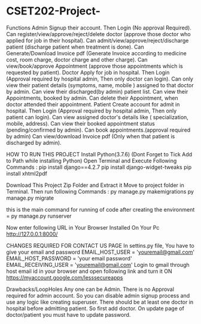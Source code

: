 # CSET202-Project-
Functions
Admin
Signup their account. Then Login (No approval Required).
Can register/view/approve/reject/delete doctor (approve those doctor who applied for job in their hospital).
Can admit/view/approve/reject/discharge patient (discharge patient when treatment is done).
Can Generate/Download Invoice pdf (Generate Invoice according to medicine cost, room charge, doctor charge and other charge).
Can view/book/approve Appointment (approve those appointments which is requested by patient).
Doctor
Apply for job in hospital. Then Login (Approval required by hospital admin, Then only doctor can login).
Can only view their patient details (symptoms, name, mobile ) assigned to that doctor by admin.
Can view their discharged(by admin) patient list.
Can view their Appointments, booked by admin.
Can delete their Appointment, when doctor attended their appointment.
Patient
Create account for admit in hospital. Then Login (Approval required by hospital admin, Then only patient can login).
Can view assigned doctor's details like ( specialization, mobile, address).
Can view their booked appointment status (pending/confirmed by admin).
Can book appointments.(approval required by admin)
Can view/download Invoice pdf (Only when that patient is discharged by admin).

HOW TO RUN THIS PROJECT
Install Python(3.7.6) (Dont Forget to Tick Add to Path while installing Python)
Open Terminal and Execute Following Commands :
pip install django==4.2.7
pip install django-widget-tweaks
pip install xhtml2pdf

Download This Project Zip Folder and Extract it
Move to project folder in Terminal. Then run following Commands :
py manage.py makemigrations
py manage.py migrate

this is the main command for running of code after creating the environment = py manage.py runserver

Now enter following URL in Your Browser Installed On Your Pc
http://127.0.0.1:8000/

CHANGES REQUIRED FOR CONTACT US PAGE
In settins.py file, You have to give your email and password
EMAIL_HOST_USER = 'youremail@gmail.com'
EMAIL_HOST_PASSWORD = 'your email password'
EMAIL_RECEIVING_USER = 'youremail@gmail.com'
Login to gmail through host email id in your browser and open following link and turn it ON
https://myaccount.google.com/lesssecureapps

Drawbacks/LoopHoles
Any one can be Admin. There is no Approval required for admin account. So you can disable admin signup process and use any logic like creating superuser.
There should be at least one doctor in hospital before admitting patient. So first add doctor.
On update page of doctor/patient you must have to update password.
